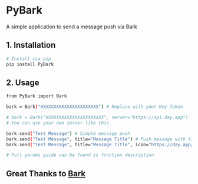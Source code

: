 # PyBark

A simple application to send a message push via Bark

## 1. Installation
``` Bash
# Install via pip
pip install PyBark
```

## 2. Usage
``` Bash
from PyBark import Bark

bark = Bark("XXXXXXXXXXXXXXXXXXXXXX") # Replace with your Key Token

# bark = Bark("XXXXXXXXXXXXXXXXXXXXXX", server="https://api.day.app") 
# You can use your own server like this.

bark.send("Test Message") # Simple message push
bark.send("Test Message", title="Message Title") # Push message with title
bark.send("Test Message", title="Message Title", icon="https://day.app/assets/images/avatar.jpg") # Push message with multiple params

# Full params guide can be found in function description
```

## Great Thanks to [Bark](https://github.com/Finb/Bark)